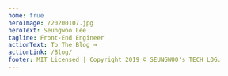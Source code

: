 ```yaml
---
home: true
heroImage: /20200107.jpg
heroText: Seungwoo Lee
tagline: Front-End Engineer
actionText: To The Blog →
actionLink: /Blog/
footer: MIT Licensed | Copyright 2019 © SEUNGWOO's TECH LOG.
---
```

<summary-index category="Blog"/>
